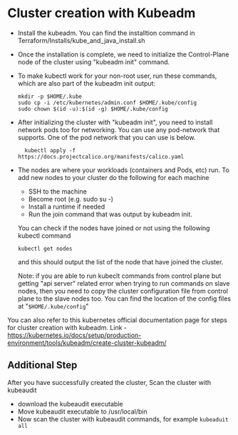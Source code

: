 # Cluster creation with Kubeadm

- Install the kubeadm. You can find the installtion command in Terraform/Installs/kube_and_java_install.sh
- Once the installation is complete, we need to initialize the Control-Plane node of the cluster using "kubeadm init" command.
- To make kubectl work for your non-root user, run these commands, which are also part of the kubeadm init output:
  ```
  mkdir -p $HOME/.kube
  sudo cp -i /etc/kubernetes/admin.conf $HOME/.kube/config
  sudo chown $(id -u):$(id -g) $HOME/.kube/config
  ```
- After initializing the cluster with "kubeadm init", you need to install network pods too for networking. You can use any pod-network that supports. One of the pod network that you can use is below.
  ```
    kubectl apply -f https://docs.projectcalico.org/manifests/calico.yaml
  ```
- The nodes are where your workloads (containers and Pods, etc) run. To add new nodes to your cluster do the following for each machine
   - SSH to the machine
   - Become root (e.g. sudo su -)
   - Install a runtime if needed
   - Run the join command that was output by kubeadm init.
 
  You can check if the nodes have joined or not using the following kubectl command
  ```
  kubectl get nodes
  ```
  and this should output the list of the node that have joined the cluster.

  Note: if you are able to run kubeclt commands from control plane but getting "api server" related error when trying to run commands on slave nodes, then you need to copy the cluster configuration file from control plane to the slave nodes too. You can find the location of the config files at "```$HOME/.kube/config```"

You can also refer to this kubernetes official documentation page for steps for cluster creation with kubeadm. Link - https://kubernetes.io/docs/setup/production-environment/tools/kubeadm/create-cluster-kubeadm/

## Additional Step
After you have successfully created the cluster, Scan the cluster with kubeaudit
- download the kubeaudit executable 
- Move kubeaudit executable to /usr/local/bin
- Now scan the cluster with kubeaudit commands, for example
    ```kubeaduit all```
